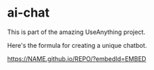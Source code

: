 # ai-chat


This is part of the amazing UseAnything project.

Here's the formula for creating a unique chatbot.

https://NAME.github.io/REPO/?embedId=EMBED
